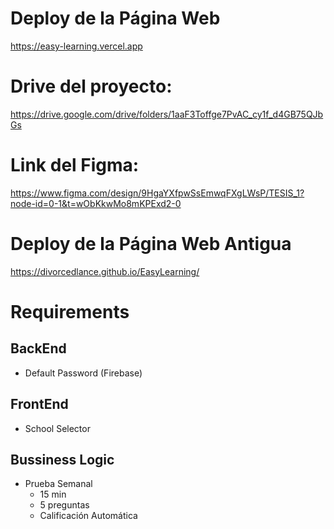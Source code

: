 # Deploy de la Página Web
https://easy-learning.vercel.app

# Drive del proyecto:
https://drive.google.com/drive/folders/1aaF3Toffge7PvAC_cy1f_d4GB75QJbGs

# Link del Figma:
https://www.figma.com/design/9HgaYXfpwSsEmwqFXgLWsP/TESIS_1?node-id=0-1&t=wObKkwMo8mKPExd2-0

# Deploy de la Página Web Antigua
https://divorcedlance.github.io/EasyLearning/

# Requirements

## BackEnd
- Default Password (Firebase)

## FrontEnd
- School Selector

## Bussiness Logic

- Prueba Semanal
	- 15 min
	- 5 preguntas
	- Calificación Automática
